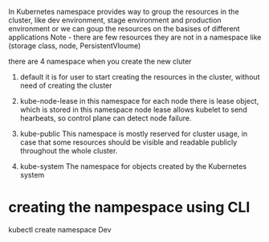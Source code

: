In Kubernetes namespace provides way to group the resources in the cluster, like dev environment, stage environment and production environment or we can goup the resources on the basises of different applications 
Note - there are few resources they are not in a namespace like (storage class, node, PersistentVloume)

there are 4 namespace when you create the new cluter 

1. default 
  it is for user to start creating the resources in the cluster, without need of creating the cluster 

2. kube-node-lease
  in this namespace for each node there is lease object, which is stored in this namespace 
  node lease allows kubelet to send hearbeats, so control plane can detect node failure.

3. kube-public 
  This namespace is mostly reserved for cluster usage, in case that some resources should be visible and readable publicly throughout the whole cluster.

4. kube-system
  The namespace for objects created by the Kubernetes system

# creating the nampespace using CLI

kubectl create namespace Dev

